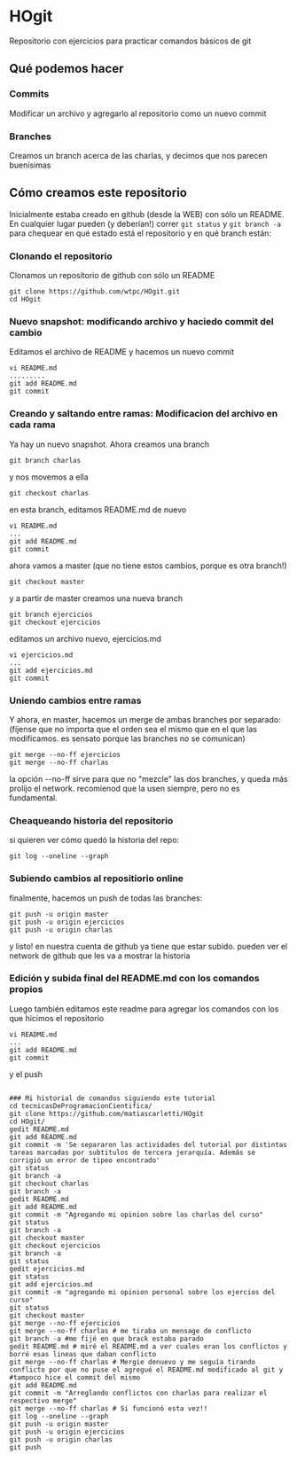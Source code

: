 # HOgit
Repositorio con ejercicios para practicar comandos básicos de git

## Qué podemos hacer

### Commits
Modificar un archivo y agregarlo al repositorio como un nuevo commit

### Branches
Creamos un branch acerca de las charlas, y decimos que nos parecen buenísimas


## Cómo creamos este repositorio

Inicialmente estaba creado en github (desde la WEB) con 
sólo un README. En cualquier lugar pueden (y deberían!)
correr `git status` y `git branch -a` para chequear
en qué estado está el repositorio y en qué branch están:


### Clonando el repositorio
Clonamos un repositorio de github con sólo un README

```
git clone https://github.com/wtpc/HOgit.git
cd HOgit
```


### Nuevo snapshot: modificando archivo y haciedo commit del cambio
Editamos el archivo de README y hacemos un nuevo commit

```
vi README.md
.........
git add README.md
git commit
```


### Creando y saltando entre ramas: Modificacion del archivo en cada rama
Ya hay un nuevo snapshot. Ahora creamos una branch

```
git branch charlas
```

y nos movemos a ella

```
git checkout charlas
```

en esta branch, editamos README.md de nuevo

```
vi README.md
...
git add README.md
git commit
```

ahora vamos a master (que no tiene estos cambios, porque es otra branch!)

```
git checkout master
```

y a partir de master creamos una nueva branch

```
git branch ejercicios
git checkout ejercicios
```

editamos un archivo nuevo, ejercicios.md

```
vi ejercicios.md
...
git add ejercicios.md
git commit
```


### Uniendo cambios entre ramas
Y ahora, en master, hacemos un merge de ambas branches por separado:
(fíjense que no importa que el orden sea el mismo que en el que 
las modificamos. es sensato porque las branches no se comunican)

```
git merge --no-ff ejercicios
git merge --no-ff charlas
```

la opción --no-ff sirve para que no "mezcle" las dos branches, y queda más prolijo el network. recomienod que la usen siempre, pero no es fundamental.


### Cheaqueando historia del repositorio
si quieren ver cómo quedó la historia del repo:

```
git log --oneline --graph
```


### Subiendo cambios al repositiorio online
finalmente, hacemos un push de todas las branches:

```
git push -u origin master
git push -u origin ejercicios
git push -u origin charlas
```

y listo! en nuestra cuenta de github ya tiene que estar subido. pueden ver el network de github que les va a mostrar la historia


### Edición y subida final del README.md con los comandos propios
Luego también editamos este readme para agregar los comandos con los que hicimos el repositorio


```
vi README.md
...
git add README.md
git commit
```

y el push

```

### Mi historial de comandos siguiendo este tutorial
cd tecnicasDeProgramacionCientifica/ 
git clone https://github.com/matiascarletti/HOgit
cd HOgit/
gedit README.md 
git add README.md 
git commit -m 'Se separaron las actividades del tutorial por distintas tareas marcadas por subtitulos de tercera jerarquía. Además se corrigió un error de tipeo encontrado'
git status
git branch -a
git checkout charlas
git branch -a
gedit README.md 
git add README.md 
git commit -m "Agregando mi opinion sobre las charlas del curso" 
git status
git branch -a
git checkout master 
git checkout ejercicios
git branch -a
git status 
gedit ejercicios.md 
git status 
git add ejercicios.md 
git commit -m "agregando mi opinion personal sobre los ejercios del curso"
git status
git checkout master 
git merge --no-ff ejercicios 
git merge --no-ff charlas # me tiraba un mensage de conflicto
git branch -a #me fijé en que brack estaba parado
gedit README.md # miré el README.md a ver cuales eran los conflictos y borré esas lineas que daban conflicto
git merge --no-ff charlas # Mergie denuevo y me seguía tirando conflicto por que no puse el agregué el README.md modificado al git y #tampoco hice el commit del mismo
git add README.md 
git commit -m "Arreglando conflictos con charlas para realizar el respectivo merge"
git merge --no-ff charlas # Si funcionó esta vez!! 
git log --oneline --graph 
git push -u origin master
git push -u origin ejercicios 
git push -u origin charlas 
git push
```

